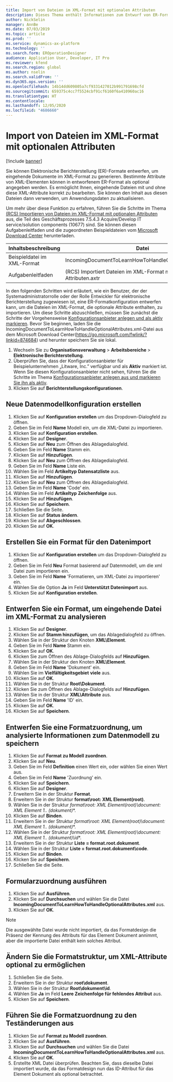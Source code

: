 ```yaml
---
title: Import von Dateien im XML-Format mit optionalen Attributen
description: Dieses Thema enthält Informationen zum Entwurf von ER-Formaten, die XML-Attributen angeben, um eingehende elektronische Dokumente im XML-Format zu analysieren.
author: NickSelin
manager: AnnBe
ms.date: 07/03/2019
ms.topic: article
ms.prod: ''
ms.service: dynamics-ax-platform
ms.technology: ''
ms.search.form: EROperationDesigner
audience: Application User, Developer, IT Pro
ms.reviewer: kfend
ms.search.region: global
ms.author: nselin
ms.search.validFrom: ''
ms.dyn365.ops.version: ''
ms.openlocfilehash: 14b14dd609805a7cf9331427012b991791698cfd
ms.sourcegitcommit: 659375c4cc7f5524cbf91cf6160f6a410960ac16
ms.translationtype: HT
ms.contentlocale: 
ms.lasthandoff: 12/05/2020
ms.locfileid: "4686660"
---
```

# <a name="import-files-in-xml-format-with-optional-attributes"></a>Import von Dateien im XML-Format mit optionalen Attributen

[!include [banner](../includes/banner.md)]

Sie können Elektronische Berichterstellung (ER)-Formate entwerfen, um eingehende Dokumente im XML-Format zu generieren. Bestimmte Attribute von XML-Elementen können in entworfenem ER-Format als optional angegeben werden. Es ermöglicht Ihnen, eingehende Dateien mit und ohne diese XML-Attribute korrekt zu bearbeiten. Sie können den Inhalt aus diesen Dateien dann verwenden, um Anwendungsdaten zu aktualisieren.

Um mehr über diese Funktion zu erfahren, führen Sie die Schritte im Thema [(RCS) Importieren von Dateien im XML-Format mit optionalen Attributen](tasks/import-files-xml-format-optional-attributes.md) aus, die Teil des Geschäftsprozesses 7.5.4.3 Acquire/Develop IT service/solution components (10677) sind. Sie können diesen Aufgabenleitfaden und die zugeordneten Beispieldateien vom [Microsoft Download Center](https://go.microsoft.com/fwlink/?linkid=874684) herunterladen.


| Inhaltsbeschreibung       | Datei                                                         |
|---------------------------|--------------------------------------------------------------|
| Beispieldatei im XML-Format | IncomingDocumentToLearnHowToHandleOptionalAttributes.xml     |
| Aufgabenleitfaden                | (RCS) Importiert Dateien im XML-Format mit optionalen Attributen.axtr |


In den folgenden Schritten wird erläutert, wie ein Benutzer, der der Systemadministratorrolle oder der Rolle Entwickler für elektronische Berichterstellung zugewiesen ist, eine ER-Formatkonfiguration entwerfen kann, um die Dateien im XML-Format, die optionale Attribute enthalten, zu importieren. Um diese Schritte abzuschließen, müssen Sie zunächst die Schritte der Vorgehensweise [Konfigurationsanbieter anlegen und als aktiv markieren](tasks/er-configuration-provider-mark-it-active-2016-11.md). Bevor Sie beginnen, laden Sie die IncomingDocumentToLearnHowToHandleOptionalAttributes.xml-Datei aus dem Microsoft Download Center(https://go.microsoft.com/fwlink/?linkid=874684) und herunter speichern Sie sie lokal.

1. Wechseln Sie zu **Organisationsverwaltung**  >  **Arbeitsbereiche**  >  **Elektronische Berichterstellung**.
2. Überprüfen Sie, dass der Konfigurationsanbieter für Beispielunternehmen „Litware, Inc.” verfügbar und als **Aktiv** markiert ist. Wenn Sie diesen Konfigurationsanbieter nicht sehen, führen Sie die Schritte im Thema [Konfigurationsanbieter anlegen aus und markieren Sie ihn als aktiv](tasks/er-configuration-provider-mark-it-active-2016-11.md).
3. Klicken Sie auf **Berichterstellungskonfigurationen**.

## <a name="create-a-new-data-model-configuration"></a>Neue Datenmodellkonfiguration erstellen
1. Klicken Sie auf **Konfiguration erstellen** um das Dropdown-Dialogfeld zu öffnen.
2. Geben Sie im Feld **Name** Modell ein, um die XML-Datei zu importieren.
3. Klicken Sie auf **Konfiguration erstellen**.
4. Klicken Sie auf **Designer**.
5. Klicken Sie auf **Neu** zum Öffnen des Ablagedialogfeld.
6. Geben Sie im Feld **Name** Stamm ein.
7. Klicken Sie auf **Hinzufügen**.
8. Klicken Sie auf **Neu** zum Öffnen des Ablagedialogfeld.
9. Geben Sie im Feld **Name** Liste ein.
10.    Wählen Sie im Feld **Artikeltyp** **Datensatzliste** aus.
11.    Klicken Sie auf **Hinzufügen**.
12.    Klicken Sie auf **Neu** zum Öffnen des Ablagedialogfeld.
13.    Geben Sie im Feld **Name** 'Code' ein.
14.    Wählen Sie im Feld **Artikeltyp** **Zeichenfolge** aus.
15.    Klicken Sie auf **Hinzufügen**.
16.    Klicken Sie auf **Speichern**.
17.    Schließen Sie die Seite.
18.    Klicken Sie auf **Status ändern**.
19.    Klicken Sie auf **Abgeschlossen**.
20.    Klicken Sie auf **OK**.

## <a name="create-a-format-for-data-import"></a>Erstellen Sie ein Format für den Datenimport
1. Klicken Sie auf **Konfiguration erstellen** um das Dropdown-Dialogfeld zu öffnen.
2. Geben Sie im Feld **Neu** Format basierend auf Datenmodell, um die xml Datei zum importieren ein.
3. Geben Sie im Feld **Name** 'Formatieren, um XML-Datei zu importieren' ein. 
4. Wählen Sie die Option **Ja** im Feld **Unterstützt Datenimport** aus.
5. Klicken Sie auf **Konfiguration erstellen**.

## <a name="design-a-format-to-parse-incoming-file-in-xml-format"></a>Entwerfen Sie ein Format, um eingehende Datei im XML-Format zu analysieren
1. Klicken Sie auf **Designer**.
2. Klicken Sie auf **Stamm hinzufügen**, um das Ablagedialogfeld zu öffnen.
3. Wählen Sie in der Struktur den Knoten **XML\Element**.
4. Geben Sie im Feld **Name** Stamm ein.
5. Klicken Sie auf **OK**.
6. Klicken Sie zum Öffnen des Ablage-Dialogfelds auf **Hinzufügen**.
7. Wählen Sie in der Struktur den Knoten **XML\Element**.
8. Geben Sie im Feld **Name** 'Dokument' ein.
9. Wählen Sie im **Vielfältigkeitsgebiet** **viele** aus.
10.    Klicken Sie auf **OK**.
11.    Wählen Sie in der Struktur **Root\Dokument**.
12.    Klicken Sie zum Öffnen des Ablage-Dialogfelds auf **Hinzufügen**.
13.    Wählen Sie in der Struktur **XML\Attribute** aus.
14.    Geben Sie im Feld **Name** 'ID' ein.
15.    Klicken Sie auf **OK**.
16.    Klicken Sie auf **Speichern**.

## <a name="design-a-format-mapping-to-save-parsed-information-to-data-model"></a>Entwerfen Sie eine Formatzuordnung, um analysierte Informationen zum Datenmodell zu speichern
1.    Klicken Sie auf **Format zu Modell zuordnen**.
2.    Klicken Sie auf **Neu**.
3.    Geben Sie im Feld **Definition** einen Wert ein, oder wählen Sie einen Wert aus.
4.    Geben Sie im Feld **Name** 'Zuordnung' ein.
5.    Klicken Sie auf **Speichern**.
6.    Klicken Sie auf **Designer**.
7.    Erweitern Sie in der Struktur **Format**.
8.    Erweitern Sie in der Struktur **format\root: XML Element(root)**.
9.    Wählen Sie in der Struktur **format\root: XML Element(root)\document: XML Element 1..* (dokument)**.
10.    Klicken Sie auf **Binden**.
11.    Erweitern Sie in der Struktur **format\root: XML Element(root)\document: XML Element 1..* (dokument)**.
12.    Wählen Sie in der Struktur **format\root: XML Element(root)\document: XML Element 1..* (dokument)\id**.
13.    Erweitern Sie in der Struktur **Liste = format.root.dokument**.
14.    Wählen Sie in der Struktur **Liste = format.root.dokument\code**.
15.    Klicken Sie auf **Binden**.
16.    Klicken Sie auf **Speichern**.
17.    Schließen Sie die Seite.

## <a name="run-format-mapping"></a>Formularzuordnung ausführen
1. Klicken Sie auf **Ausführen**.
2. Klicken Sie auf **Durchsuchen** und wählen Sie die Datei **IncomingDocumentToLearnHowToHandleOptionalAttributes.xml** aus.
3. Klicken Sie auf **OK**.

> [!NOTE]
> Die ausgewählte Datei wurde nicht importiert, da das Formatdesign die Präsenz der Kennung des Attributs für das Element Dokument annimmt, aber die importierte Datei enthält kein solches Attribut.

## <a name="modify-format-structure-to-handle-xml-attribute-as-optional"></a>Ändern Sie die Formatstruktur, um XML-Attribute optional zu ermöglichen
1. Schließen Sie die Seite.
2. Erweitern Sie in der Struktur **root\dokument**.
3. Wählen Sie in der Struktur **Root\dokument\id**.
4. Wählen Sie **Ja** im Feld **Leere Zeichenfolge für fehlendes Attribut** aus.
5. Klicken Sie auf **Speichern**.

## <a name="run-format-mapping-to-test-changes"></a>Führen Sie die Formatzuordnung zu den Teständerungen aus
1. Klicken Sie auf **Format zu Modell zuordnen**.
2. Klicken Sie auf **Ausführen**.
3. Klicken Sie auf **Durchsuchen** und wählen Sie die Datei **IncomingDocumentToLearnHowToHandleOptionalAttributes.xml** aus.
4. Klicken Sie auf **OK**.
5. Erstellte XML Datei überprüfen. Beachten Sie, dass dieselbe Datei importiert wurde, da das Formatdesign nun das  ID-Attribut für das Element Dokument als optional betrachtet.

